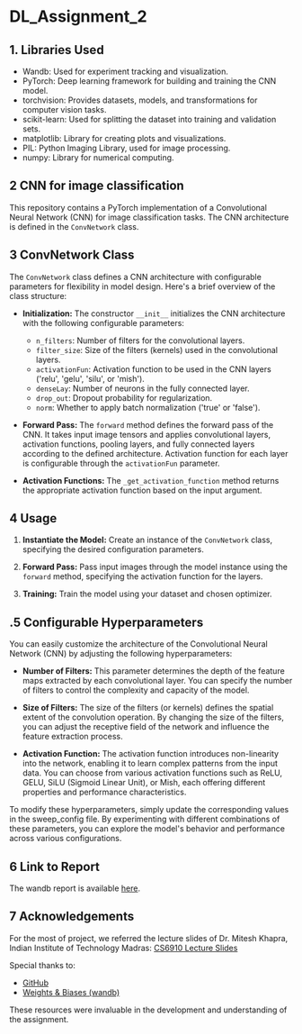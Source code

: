 # DL_Assignment_2
## 1. Libraries Used
- Wandb: Used for experiment tracking and visualization.
- PyTorch: Deep learning framework for building and training the CNN model.
- torchvision: Provides datasets, models, and transformations for computer vision tasks.
- scikit-learn: Used for splitting the dataset into training and validation sets.
- matplotlib: Library for creating plots and visualizations.
- PIL: Python Imaging Library, used for image processing.
- numpy: Library for numerical computing.

## 2 CNN for image classification

This repository contains a PyTorch implementation of a Convolutional Neural Network (CNN) for image classification tasks. The CNN architecture is defined in the `ConvNetwork` class.

## 3 ConvNetwork Class

The `ConvNetwork` class defines a CNN architecture with configurable parameters for flexibility in model design. Here's a brief overview of the class structure:

- **Initialization:** The constructor `__init__` initializes the CNN architecture with the following configurable parameters:
  - `n_filters`: Number of filters for the convolutional layers.
  - `filter_size`: Size of the filters (kernels) used in the convolutional layers.
  - `activationFun`: Activation function to be used in the CNN layers ('relu', 'gelu', 'silu', or 'mish').
  - `denseLay`: Number of neurons in the fully connected layer.
  - `drop_out`: Dropout probability for regularization.
  - `norm`: Whether to apply batch normalization ('true' or 'false').

- **Forward Pass:** The `forward` method defines the forward pass of the CNN. It takes input image tensors and applies convolutional layers, activation functions, pooling layers, and fully connected layers according to the defined architecture. Activation function for each layer is configurable through the `activationFun` parameter.

- **Activation Functions:** The `_get_activation_function` method returns the appropriate activation function based on the input argument.

## 4 Usage

1. **Instantiate the Model:** Create an instance of the `ConvNetwork` class, specifying the desired configuration parameters.

2. **Forward Pass:** Pass input images through the model instance using the `forward` method, specifying the activation function for the layers.

3. **Training:** Train the model using your dataset and chosen optimizer.

## .5 Configurable Hyperparameters
You can easily customize the architecture of the Convolutional Neural Network (CNN) by adjusting the following hyperparameters:

- **Number of Filters:** This parameter determines the depth of the feature maps extracted by each convolutional layer. You can specify the number of filters to control the complexity and capacity of the model.

- **Size of Filters:** The size of the filters (or kernels) defines the spatial extent of the convolution operation. By changing the size of the filters, you can adjust the receptive field of the network and influence the feature extraction process.

- **Activation Function:** The activation function introduces non-linearity into the network, enabling it to learn complex patterns from the input data. You can choose from various activation functions such as ReLU, GELU, SiLU (Sigmoid Linear Unit), or Mish, each offering different properties and performance characteristics.

To modify these hyperparameters, simply update the corresponding values in the sweep_config file. By experimenting with different combinations of these parameters, you can explore the model's behavior and performance across various configurations.
## 6 Link to Report

The wandb report is available [here](insert_link).

## 7 Acknowledgements

For the most of project, we referred the lecture slides of Dr. Mitesh Khapra, Indian Institute of Technology Madras: [CS6910 Lecture Slides](http://cse.iitm.ac.in/~miteshk/CS6910.html#schedule)

Special thanks to:
- [GitHub](https://github.com/)
- [Weights & Biases (wandb)](https://wandb.ai)

These resources were invaluable in the development and understanding of the assignment.

